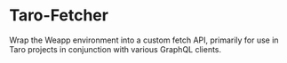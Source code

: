 # Taro-Fetcher

Wrap the Weapp environment into a custom fetch API, primarily for use in Taro projects in conjunction with various GraphQL clients.
